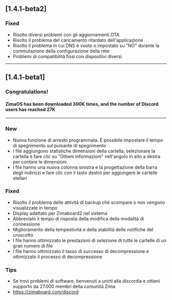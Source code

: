 ## [1.4.1-beta2]
### Fixed
- Risolto diversi problemi con gli aggiornamenti OTA
- Risolto il problema del caricamento ritardato dell'applicazione
- Risolto il problema in cui DNS è vuoto o impostato su "NO" durante la commutazione della configurazione della rete
- Problemi di compatibilità fissi con dispositivi diversi
---

## [1.4.1-beta1]
### Congratulations! 
#### ZimaOS has been downloaded 300K times, and the number of Discord users has reached 27K
---
### New
- Nuova funzione di arresto programmata. È possibile impostare il tempo di spegnimento sul pulsante di spegnimento
- I file aggiungono statistiche dimensioni della cartella, selezionare la cartella e fare clic su "Ottieni informazioni" nell'angolo in alto a destra per contare le dimensioni
- I file hanno una nuova colonna sinistra e la progettazione della barra degli indirizzi e fare clic con il tasto destro per aggiungere le cartelle stellari
### Fixed
- Risolto il problema delle attività di backup che scompare o non vengono visualizzate in tempo
- Display adattato per Zimaboard2 nel sistema
- Abbreviato il tempo di risposta della modifica della modalità di connessione
- Miglioramento della tempestività e della stabilità delle notifiche del cruscotto
- I file hanno ottimizzato le prestazioni di selezione di tutte le cartelle di un gran numero di file
- I file hanno ottimizzato il tasso di successo di decompressione e ottimizzato il processo di decompressione
### Tips
- Se trovi problemi di software, benvenuti a unirti alla discordia e ottieni supporto da 27.000 membri della comunità Zima
- <a href = "https://zimaboard.com/discord" target = "_ blank" style = "color: blue"> https://zimaboard.com/discord </a>
